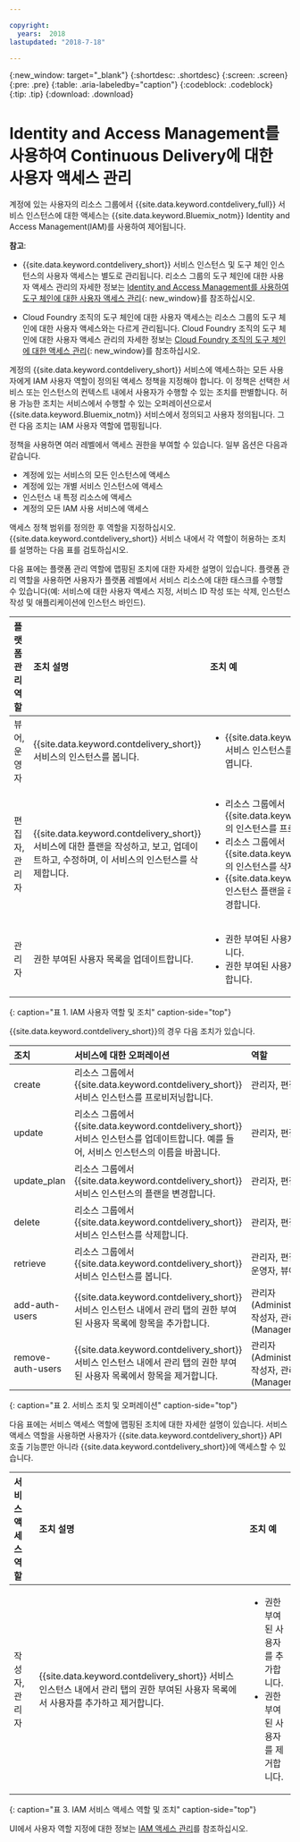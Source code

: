 ```yaml
---

copyright:
  years:  2018
lastupdated: "2018-7-18"

---
```


{:new_window: target="_blank"}
{:shortdesc: .shortdesc}
{:screen: .screen}
{:pre: .pre}
{:table: .aria-labeledby="caption"}
{:codeblock: .codeblock}
{:tip: .tip}
{:download: .download}


# Identity and Access Management를 사용하여 Continuous Delivery에 대한 사용자 액세스 관리

계정에 있는 사용자의 리소스 그룹에서 {{site.data.keyword.contdelivery_full}} 서비스 인스턴스에 대한 액세스는 {{site.data.keyword.Bluemix_notm}} Identity and Access Management(IAM)를 사용하여 제어됩니다. 

**참고**: 

* {{site.data.keyword.contdelivery_short}} 서비스 인스턴스 및 도구 체인 인스턴스의 사용자 액세스는 별도로 관리됩니다. 리소스 그룹의 도구 체인에 대한 사용자 액세스 관리의 자세한 정보는 [Identity and Access Management를 사용하여 도구 체인에 대한 사용자 액세스 관리](/docs/services/ContinuousDelivery/toolchains_iam_security.html){: new_window}를 참조하십시오.

* Cloud Foundry 조직의 도구 체인에 대한 사용자 액세스는 리소스 그룹의 도구 체인에 대한 사용자 액세스와는 다르게 관리됩니다. Cloud Foundry 조직의 도구 체인에 대한 사용자 액세스 관리의 자세한 정보는 [Cloud Foundry 조직의 도구 체인에 대한 액세스 관리](/docs/services/ContinuousDelivery/toolchains_using.html#managing_access_orgs){: new_window}를 참조하십시오.

계정의 {{site.data.keyword.contdelivery_short}} 서비스에 액세스하는 모든 사용자에게 IAM 사용자 역할이 정의된 액세스 정책을 지정해야 합니다. 이 정책은 선택한 서비스 또는 인스턴스의 컨텍스트 내에서 사용자가 수행할 수 있는 조치를 판별합니다. 허용 가능한 조치는 서비스에서 수행할 수 있는 오퍼레이션으로서 {{site.data.keyword.Bluemix_notm}} 서비스에서 정의되고 사용자 정의됩니다. 그런 다음 조치는 IAM 사용자 역할에 맵핑됩니다.

정책을 사용하면 여러 레벨에서 액세스 권한을 부여할 수 있습니다. 일부 옵션은 다음과 같습니다. 

* 계정에 있는 서비스의 모든 인스턴스에 액세스
* 계정에 있는 개별 서비스 인스턴스에 액세스
* 인스턴스 내 특정 리소스에 액세스
* 계정의 모든 IAM 사용 서비스에 액세스

액세스 정책 범위를 정의한 후 역할을 지정하십시오. {{site.data.keyword.contdelivery_short}} 서비스 내에서 각 역할이 허용하는 조치를 설명하는 다음 표를 검토하십시오.

다음 표에는 플랫폼 관리 역할에 맵핑된 조치에 대한 자세한 설명이 있습니다. 플랫폼 관리 역할을 사용하면 사용자가 플랫폼 레벨에서 서비스 리소스에 대한 태스크를 수행할 수 있습니다(예: 서비스에 대한 사용자 액세스 지정, 서비스 ID 작성 또는 삭제, 인스턴스 작성 및 애플리케이션에 인스턴스 바인드).

| 플랫폼 관리 역할 | 조치 설명 | 조치 예 |
|:-----------------|:-----------------|:-----------------|
| 뷰어, 운영자 | {{site.data.keyword.contdelivery_short}} 서비스의 인스턴스를 봅니다. | <ul><li>{{site.data.keyword.contdelivery_short}} 서비스 인스턴스를 클릭하여 해당 대시보드를 엽니다.</li>|
| 편집자, 관리자 | {{site.data.keyword.contdelivery_short}} 서비스에 대한 플랜을 작성하고, 보고, 업데이트하고, 수정하며, 이 서비스의 인스턴스를 삭제합니다. |<ul><li>리소스 그룹에서 {{site.data.keyword.contdelivery_short}}의 인스턴스를 프로비저닝합니다.</li><li>리소스 그룹에서 {{site.data.keyword.contdelivery_short}}의 인스턴스를 삭제합니다.</li><li>{{site.data.keyword.contdelivery_short}} 인스턴스 플랜을 라이트에서 프로페셔널로 변경합니다.</li></ul> |
| 관리자 | 권한 부여된 사용자 목록을 업데이트합니다.| <ul><li>권한 부여된 사용자 목록에 사용자를 추가합니다.</li><li>권한 부여된 사용자 목록에서 사용자를 제거합니다.</li></ul> |
{: caption="표 1. IAM 사용자 역할 및 조치" caption-side="top"}

 {{site.data.keyword.contdelivery_short}}의 경우 다음 조치가 있습니다.

| 조치 | 서비스에 대한 오퍼레이션 | 역할
|:-----------------|:-----------------|:--------------|
| create | 리소스 그룹에서 {{site.data.keyword.contdelivery_short}} 서비스 인스턴스를 프로비저닝합니다. | 관리자, 편집자 |
| update | 리소스 그룹에서 {{site.data.keyword.contdelivery_short}} 서비스 인스턴스를 업데이트합니다. 예를 들어, 서비스 인스턴스의 이름을 바꿉니다. | 관리자, 편집자 |
| update_plan | 리소스 그룹에서 {{site.data.keyword.contdelivery_short}} 서비스 인스턴스의 플랜을 변경합니다. | 관리자, 편집자 |
| delete | 리소스 그룹에서 {{site.data.keyword.contdelivery_short}} 서비스 인스턴스를 삭제합니다. | 관리자, 편집자 |
| retrieve | 리소스 그룹에서 {{site.data.keyword.contdelivery_short}} 서비스 인스턴스를 봅니다. | 관리자, 편집자, 운영자, 뷰어 |
| add-auth-users | {{site.data.keyword.contdelivery_short}} 서비스 인스턴스 내에서 관리 탭의 권한 부여된 사용자 목록에 항목을 추가합니다. | 관리자(Administrator), 작성자, 관리자(Manager) |
| remove-auth-users | {{site.data.keyword.contdelivery_short}} 서비스 인스턴스 내에서 관리 탭의 권한 부여된 사용자 목록에서 항목을 제거합니다. | 관리자(Administrator), 작성자, 관리자(Manager) |
{: caption="표 2. 서비스 조치 및 오퍼레이션" caption-side="top"}

다음 표에는 서비스 액세스 역할에 맵핑된 조치에 대한 자세한 설명이 있습니다. 서비스 액세스 역할을 사용하면 사용자가 {{site.data.keyword.contdelivery_short}} API 호출 기능뿐만 아니라 {{site.data.keyword.contdelivery_short}}에 액세스할 수 있습니다.

| 서비스 액세스 역할 | 조치 설명 | 조치 예 |
|:-----------------|:-----------------|:-----------------|
| 작성자, 관리자 | {{site.data.keyword.contdelivery_short}} 서비스 인스턴스 내에서 관리 탭의 권한 부여된 사용자 목록에서 사용자를 추가하고 제거합니다. | <ul><li>권한 부여된 사용자를 추가합니다.</li><li>권한 부여된 사용자를 제거합니다.</li></ul>|
{: caption="표 3. IAM 서비스 액세스 역할 및 조치" caption-side="top"}

UI에서 사용자 역할 지정에 대한 정보는 [IAM 액세스 관리](/docs/iam/mngiam.html#iammanidaccser)를 참조하십시오.

<!--This link is not live in production yet. Use https://console.bluemix.net/docs/iam/iamusermanage.html#iamusermanage until the link above is available in production.-->
